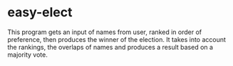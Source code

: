 # easy-elect

This program gets an input of names from user, ranked in order of preference, then produces the winner of the election. It takes into account the rankings, the overlaps of names and produces a result based on a majority vote. 
